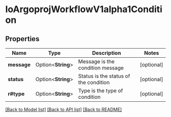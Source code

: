 # IoArgoprojWorkflowV1alpha1Condition

## Properties

Name | Type | Description | Notes
------------ | ------------- | ------------- | -------------
**message** | Option<**String**> | Message is the condition message | [optional]
**status** | Option<**String**> | Status is the status of the condition | [optional]
**r#type** | Option<**String**> | Type is the type of condition | [optional]

[[Back to Model list]](../README.md#documentation-for-models) [[Back to API list]](../README.md#documentation-for-api-endpoints) [[Back to README]](../README.md)



